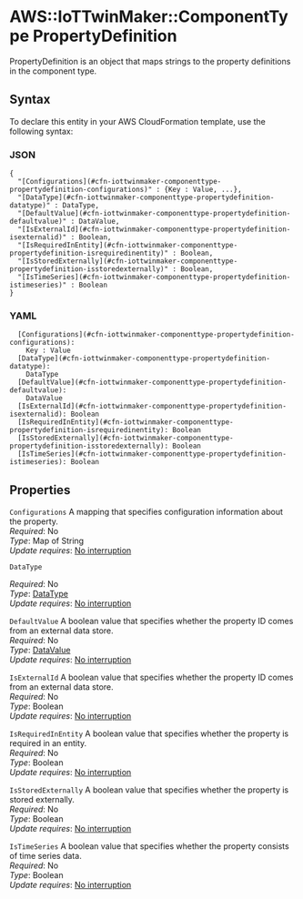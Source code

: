# AWS::IoTTwinMaker::ComponentType PropertyDefinition<a name="aws-properties-iottwinmaker-componenttype-propertydefinition"></a>

PropertyDefinition is an object that maps strings to the property definitions in the component type\.

## Syntax<a name="aws-properties-iottwinmaker-componenttype-propertydefinition-syntax"></a>

To declare this entity in your AWS CloudFormation template, use the following syntax:

### JSON<a name="aws-properties-iottwinmaker-componenttype-propertydefinition-syntax.json"></a>

```
{
  "[Configurations](#cfn-iottwinmaker-componenttype-propertydefinition-configurations)" : {Key : Value, ...},
  "[DataType](#cfn-iottwinmaker-componenttype-propertydefinition-datatype)" : DataType,
  "[DefaultValue](#cfn-iottwinmaker-componenttype-propertydefinition-defaultvalue)" : DataValue,
  "[IsExternalId](#cfn-iottwinmaker-componenttype-propertydefinition-isexternalid)" : Boolean,
  "[IsRequiredInEntity](#cfn-iottwinmaker-componenttype-propertydefinition-isrequiredinentity)" : Boolean,
  "[IsStoredExternally](#cfn-iottwinmaker-componenttype-propertydefinition-isstoredexternally)" : Boolean,
  "[IsTimeSeries](#cfn-iottwinmaker-componenttype-propertydefinition-istimeseries)" : Boolean
}
```

### YAML<a name="aws-properties-iottwinmaker-componenttype-propertydefinition-syntax.yaml"></a>

```
  [Configurations](#cfn-iottwinmaker-componenttype-propertydefinition-configurations): 
    Key : Value
  [DataType](#cfn-iottwinmaker-componenttype-propertydefinition-datatype): 
    DataType
  [DefaultValue](#cfn-iottwinmaker-componenttype-propertydefinition-defaultvalue): 
    DataValue
  [IsExternalId](#cfn-iottwinmaker-componenttype-propertydefinition-isexternalid): Boolean
  [IsRequiredInEntity](#cfn-iottwinmaker-componenttype-propertydefinition-isrequiredinentity): Boolean
  [IsStoredExternally](#cfn-iottwinmaker-componenttype-propertydefinition-isstoredexternally): Boolean
  [IsTimeSeries](#cfn-iottwinmaker-componenttype-propertydefinition-istimeseries): Boolean
```

## Properties<a name="aws-properties-iottwinmaker-componenttype-propertydefinition-properties"></a>

`Configurations`  <a name="cfn-iottwinmaker-componenttype-propertydefinition-configurations"></a>
A mapping that specifies configuration information about the property\.  
*Required*: No  
*Type*: Map of String  
*Update requires*: [No interruption](https://docs.aws.amazon.com/AWSCloudFormation/latest/UserGuide/using-cfn-updating-stacks-update-behaviors.html#update-no-interrupt)

`DataType`  <a name="cfn-iottwinmaker-componenttype-propertydefinition-datatype"></a>
  
*Required*: No  
*Type*: [DataType](aws-properties-iottwinmaker-componenttype-datatype.md)  
*Update requires*: [No interruption](https://docs.aws.amazon.com/AWSCloudFormation/latest/UserGuide/using-cfn-updating-stacks-update-behaviors.html#update-no-interrupt)

`DefaultValue`  <a name="cfn-iottwinmaker-componenttype-propertydefinition-defaultvalue"></a>
A boolean value that specifies whether the property ID comes from an external data store\.  
*Required*: No  
*Type*: [DataValue](aws-properties-iottwinmaker-componenttype-datavalue.md)  
*Update requires*: [No interruption](https://docs.aws.amazon.com/AWSCloudFormation/latest/UserGuide/using-cfn-updating-stacks-update-behaviors.html#update-no-interrupt)

`IsExternalId`  <a name="cfn-iottwinmaker-componenttype-propertydefinition-isexternalid"></a>
A boolean value that specifies whether the property ID comes from an external data store\.  
*Required*: No  
*Type*: Boolean  
*Update requires*: [No interruption](https://docs.aws.amazon.com/AWSCloudFormation/latest/UserGuide/using-cfn-updating-stacks-update-behaviors.html#update-no-interrupt)

`IsRequiredInEntity`  <a name="cfn-iottwinmaker-componenttype-propertydefinition-isrequiredinentity"></a>
A boolean value that specifies whether the property is required in an entity\.  
*Required*: No  
*Type*: Boolean  
*Update requires*: [No interruption](https://docs.aws.amazon.com/AWSCloudFormation/latest/UserGuide/using-cfn-updating-stacks-update-behaviors.html#update-no-interrupt)

`IsStoredExternally`  <a name="cfn-iottwinmaker-componenttype-propertydefinition-isstoredexternally"></a>
A boolean value that specifies whether the property is stored externally\.  
*Required*: No  
*Type*: Boolean  
*Update requires*: [No interruption](https://docs.aws.amazon.com/AWSCloudFormation/latest/UserGuide/using-cfn-updating-stacks-update-behaviors.html#update-no-interrupt)

`IsTimeSeries`  <a name="cfn-iottwinmaker-componenttype-propertydefinition-istimeseries"></a>
A boolean value that specifies whether the property consists of time series data\.  
*Required*: No  
*Type*: Boolean  
*Update requires*: [No interruption](https://docs.aws.amazon.com/AWSCloudFormation/latest/UserGuide/using-cfn-updating-stacks-update-behaviors.html#update-no-interrupt)